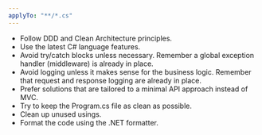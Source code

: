 ```yaml
---
applyTo: "**/*.cs"
---
```


- Follow DDD and Clean Architecture principles.
- Use the latest C# language features.
- Avoid try/catch blocks unless necessary. Remember a global exception handler (middleware) is already in place.
- Avoid logging unless it makes sense for the business logic. Remember that request and response logging are already in place.
- Prefer solutions that are tailored to a minimal API approach instead of MVC.
- Try to keep the Program.cs file as clean as possible.
- Clean up unused usings.
- Format the code using the .NET formatter.